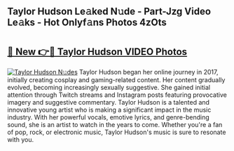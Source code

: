 ## Taylor Hudson Le𝚊ked N𝚞de - Part-Jzg Video Le𝚊ks - Hot Onlyf𝚊ns Photos 4zOts

# <h2><a href="http://ac3762.deff.icu/?id=Taylor+Hudson">🔗 New 👉🔴 Taylor Hudson VIDEO Photos</a></h2>

[![Taylor Hudson N𝚞des](https://i.imgur.com/rIISA9y.gif)](http://ac3762.deff.icu/?id=Taylor+Hudson)
Taylor Hudson began her online journey in 2017, initially creating cosplay and gaming-related content. Her content gradually evolved, becoming increasingly sexually suggestive. She gained initial attention through Twitch streams and Instagram posts featuring provocative imagery and suggestive commentary. Taylor Hudson is a talented and innovative young artist who is making a significant impact in the music industry. With her powerful vocals, emotive lyrics, and genre-bending sound, she is an artist to watch in the years to come. Whether you're a fan of pop, rock, or electronic music, Taylor Hudson's music is sure to resonate with you.
